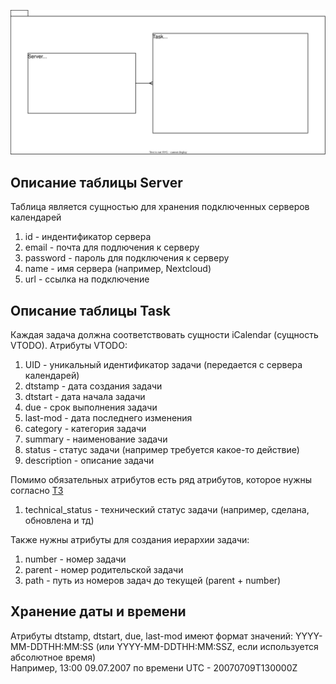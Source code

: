 ![Схема базы данных](Images/db_scheme.svg)
## Описание таблицы Server
Таблица является сущностью для хранения подключенных серверов календарей
1. id - индентификатор сервера
2. email - почта для подлючения к серверу
3. password - пароль для подключения к серверу
4. name - имя сервера (например, Nextcloud)
5. url - ссылка на подключение
## Описание таблицы Task
Каждая задача должна соответствовать сущности iCalendar (сущность VTODO).
Атрибуты VTODO:
1. UID - уникальный идентификатор задачи (передается с сервера календарей)
2. dtstamp - дата создания задачи
3. dtstart - дата начала задачи
4. due - срок выполнения задачи
5. last-mod - дата последнего изменения
6. category - категория задачи
7. summary - наименование задачи
8. status - статус задачи (например требуется какое-то действие)
9. description - описание задачи

Помимо обязательных атрибутов есть ряд атрибутов, которое нужны согласно [ТЗ](https://github.com/SUAI-TaskPlanner-Contest/TaskPlanner/blob/15-create-database/Documentation/TechTask.md)
1. technical_status - технический статус задачи (например, сделана, обновлена и тд)

Также нужны атрибуты для создания иерархии задачи:
1. number - номер задачи
2. parent - номер родительской задачи
3. path - путь из номеров задач до текущей (parent + number)

## Хранение даты и времени
Атрибуты dtstamp, dtstart, due, last-mod имеют формат значений: YYYY-MM-DDTHH:MM:SS (или YYYY-MM-DDTHH:MM:SSZ, если используется абсолютное время) \
Например, 13:00 09.07.2007 по времени UTC - 20070709T130000Z
